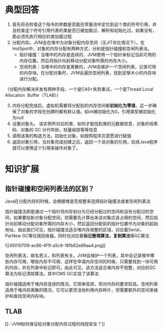 # 典型回答
1. 首先将去检查这个指令的参数是否能在常量池中定位到这个类的符号引用，并且检查这个符号引用代表的类是否已被加载过、解析和初始化过。如果没有，那必须先执行相应的类加载过程
2. 分配内存。JVM会在堆中为对象分配内存空间（无JIT优化情况下）。在HotSpot中，对象的内存分配有两种方式，分别是指针碰撞和空闲列表法。
    - 指针碰撞：当堆中的内存是连续的，JVM使用一个指针来标记当前可用的内存位置，然后将指针向前移动分配对象所需的内存大小。
    - 空闲列表：当堆中的内存是离散的，JVM会维护一个空闲列表，记录可用的内存块。在分配对象时，JVM会遍历空闲列表，找到足够大小的内存块进行分配。

（分配内存解决并发有两种手段，一个是CAS+失败重试，一个是Thread Local Allocation  Buffer（TLAB）)

3. 内存分配完成后，虚拟机需要将分配到的内存空间都**初始化为零值**，这一步确保了对象的字段在创建时都有默认值。如int被初始化为0，引用类型被初始化为null
4. 设置对象头。 该实例所对应的类、如何才能找到类的元数据信息、对象的哈希码、对象的 GC 分代年龄，轻量级锁等等信息
5. 调用该类的构造方法，初始化对象。如按照程序员意愿进行赋值
6. 返回对象引用，当对象完成创建之后，返回一个该对象的引用，后续Java程序就可以使用这个引用来操作对象了。

# 知识扩展
## 指针碰撞和空闲列表法的区别？
Java在分配内存的时候，会根据堆是否规整来选择指针碰撞法或者空闲列表法



指针碰撞法即是通过一个指针将内存划分为已经分配过的空间和没有分配过的空间，如果要给新对象分配空间，则需要先计算出来该对象应该占用的空间，然后指针向前移动分配对象所需的内存大小，然后返回分配前的指针位置作为对象的起始地址。由此我们可见，指针碰撞法适合堆内存规整的区域，对应着Serial，ParNew GC等垃圾回收器。同时也对应着**标记整理算法，复制算法**等GC算法



![[45010709-ac86-4f1f-a5c9-18fb62e69aa4.png]]



空闲列表法，故名思义，和列表有关。JVM会维护一个列表，其中会记录堆中哪些内存可用，哪些内存不可用，这样在申请内存空间的时候，只需要找到一块可用的内存，并在列表中标记即可。由此可见，该方法适合堆内存不规整，对应的GC算法为标记清除算法。其中CMS GC实现了该算法



指针碰撞适用于堆内存连续的情况，它简单高效，但对内存的要求较高。空闲列表适用于堆内存离散的情况，它可以更灵活地利用内存碎片，但需要额外的空间来维护和查找空闲内存块。



## TLAB


[[✅JVM如何保证给对象分配内存过程的线程安全？]]



